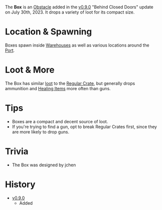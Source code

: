 The **Box** is an [Obstacle](/obstacles) added in the [v0.9.0](https://github.com/HasangerGames/suroi/releases/tag/v0.9.0) "Behind Closed Doors" update on July 30th, 2023. It drops a variety of loot for its compact size.

# Location & Spawning

Boxes spawn inside [Warehouses](/buildings/warehouse) as well as various locations around the [Port](/buildings/port).

# Loot & More

The Box has similar [loot](/loot#box) to the [Regular Crate](/obstacles/regular_crate), but generally drops ammunition and [Healing Items](/healing) more often than guns.

# Tips

- Boxes are a compact and decent source of loot.
- If you're trying to find a gun, opt to break Regular Crates first, since they are more likely to drop guns.

# Trivia

- The Box was designed by jchen

# History

- [v0.9.0](https://github.com/HasangerGames/suroi/releases/tag/v0.9.0)
  - Added
